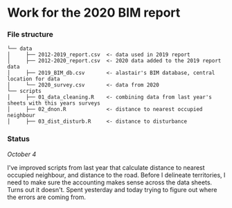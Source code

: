 Work for the 2020 BIM report
================


### File structure

```
└── data
│     ├── 2012-2019_report.csv  <- data used in 2019 report
│     ├── 2012-2020_report.csv  <- 2020 data added to the 2019 report data
│     ├── 2019_BIM_db.csv       <- alastair's BIM database, central location for data
│     └── 2020_survey.csv       <- data from 2020
└── scripts
│     ├── 01_data_cleaning.R    <- combining data from last year's sheets with this years surveys
│     ├── 02_dnon.R             <- distance to nearest occupied neighbour
│     ├── 03_dist_disturb.R     <- distance to disturbance

```

### Status
*October 4*

I've improved scripts from last year that calculate distance to nearest occupied neighbour, and distance to the road. Before I delineate territories, I need to make sure the accounting makes sense across the data sheets. Turns out it doesn't. Spent yesterday and today trying to figure out where the errors are coming from. 
